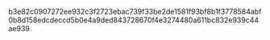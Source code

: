 b3e82c0907272ee932c3f2723ebac739f33be2de1581f93bf8b1f3778584abf0b8d158edcdeccd5b0e4a9ded843728670f4e3274480a611bc832e939c44ae939
